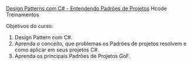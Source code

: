 [Design Patterns com C# - Entendendo Padrões de Projetos](https://www.udemy.com/share/103TRa3@uLBsgJoPh0d5m_MIL0Ym0zzfWh4mhRN9vhOScHo53t8cxba-W4ie1KL57G9V8ZbTaQ==/)
Hcode Treinamentos

Objetivos do curso:
1. Design Pattern com C#.
2. Aprenda o conceito, que problemas os Padrões de projetos resolvem e como aplicar em seus projetos C#.
3. Aprenda os principais Padrões de Projetos GoF.